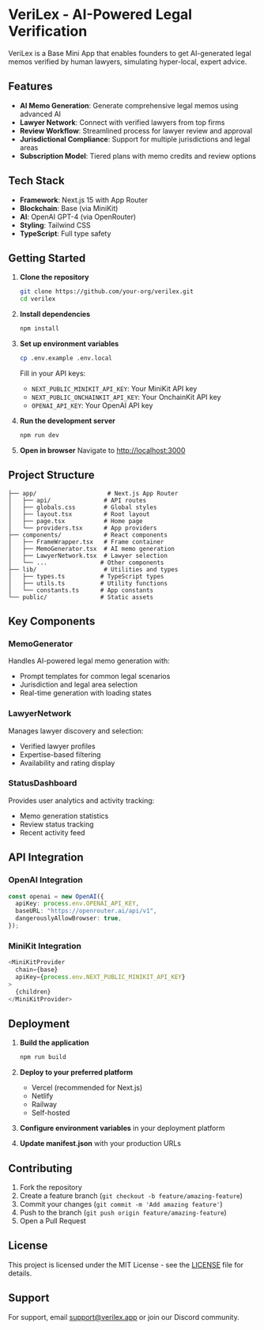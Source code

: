 # VeriLex - AI-Powered Legal Verification

VeriLex is a Base Mini App that enables founders to get AI-generated legal memos verified by human lawyers, simulating hyper-local, expert advice.

## Features

- **AI Memo Generation**: Generate comprehensive legal memos using advanced AI
- **Lawyer Network**: Connect with verified lawyers from top firms
- **Review Workflow**: Streamlined process for lawyer review and approval
- **Jurisdictional Compliance**: Support for multiple jurisdictions and legal areas
- **Subscription Model**: Tiered plans with memo credits and review options

## Tech Stack

- **Framework**: Next.js 15 with App Router
- **Blockchain**: Base (via MiniKit)
- **AI**: OpenAI GPT-4 (via OpenRouter)
- **Styling**: Tailwind CSS
- **TypeScript**: Full type safety

## Getting Started

1. **Clone the repository**
   ```bash
   git clone https://github.com/your-org/verilex.git
   cd verilex
   ```

2. **Install dependencies**
   ```bash
   npm install
   ```

3. **Set up environment variables**
   ```bash
   cp .env.example .env.local
   ```
   
   Fill in your API keys:
   - `NEXT_PUBLIC_MINIKIT_API_KEY`: Your MiniKit API key
   - `NEXT_PUBLIC_ONCHAINKIT_API_KEY`: Your OnchainKit API key
   - `OPENAI_API_KEY`: Your OpenAI API key

4. **Run the development server**
   ```bash
   npm run dev
   ```

5. **Open in browser**
   Navigate to [http://localhost:3000](http://localhost:3000)

## Project Structure

```
├── app/                    # Next.js App Router
│   ├── api/               # API routes
│   ├── globals.css        # Global styles
│   ├── layout.tsx         # Root layout
│   ├── page.tsx           # Home page
│   └── providers.tsx      # App providers
├── components/            # React components
│   ├── FrameWrapper.tsx   # Frame container
│   ├── MemoGenerator.tsx  # AI memo generation
│   ├── LawyerNetwork.tsx  # Lawyer selection
│   └── ...               # Other components
├── lib/                   # Utilities and types
│   ├── types.ts          # TypeScript types
│   ├── utils.ts          # Utility functions
│   └── constants.ts      # App constants
└── public/               # Static assets
```

## Key Components

### MemoGenerator
Handles AI-powered legal memo generation with:
- Prompt templates for common legal scenarios
- Jurisdiction and legal area selection
- Real-time generation with loading states

### LawyerNetwork
Manages lawyer discovery and selection:
- Verified lawyer profiles
- Expertise-based filtering
- Availability and rating display

### StatusDashboard
Provides user analytics and activity tracking:
- Memo generation statistics
- Review status tracking
- Recent activity feed

## API Integration

### OpenAI Integration
```typescript
const openai = new OpenAI({
  apiKey: process.env.OPENAI_API_KEY,
  baseURL: "https://openrouter.ai/api/v1",
  dangerouslyAllowBrowser: true,
});
```

### MiniKit Integration
```typescript
<MiniKitProvider
  chain={base}
  apiKey={process.env.NEXT_PUBLIC_MINIKIT_API_KEY}
>
  {children}
</MiniKitProvider>
```

## Deployment

1. **Build the application**
   ```bash
   npm run build
   ```

2. **Deploy to your preferred platform**
   - Vercel (recommended for Next.js)
   - Netlify
   - Railway
   - Self-hosted

3. **Configure environment variables** in your deployment platform

4. **Update manifest.json** with your production URLs

## Contributing

1. Fork the repository
2. Create a feature branch (`git checkout -b feature/amazing-feature`)
3. Commit your changes (`git commit -m 'Add amazing feature'`)
4. Push to the branch (`git push origin feature/amazing-feature`)
5. Open a Pull Request

## License

This project is licensed under the MIT License - see the [LICENSE](LICENSE) file for details.

## Support

For support, email support@verilex.app or join our Discord community.
